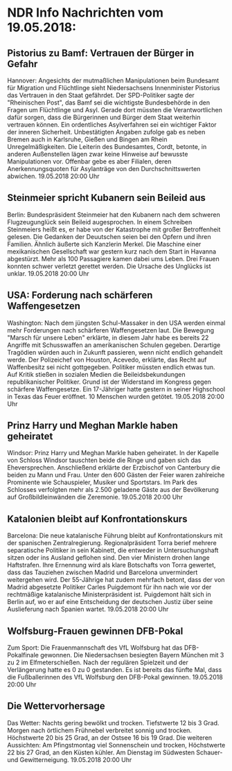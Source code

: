 # NDR Info Nachrichten vom 19.05.2018:


## Pistorius zu Bamf: Vertrauen der Bürger in Gefahr
Hannover: Angesichts der mutmaßlichen Manipulationen beim Bundesamt für Migration und Flüchtlinge sieht Niedersachsens Innenminister Pistorius das Vertrauen in den Staat gefährdet. Der SPD-Politiker sagte der "Rheinischen Post", das Bamf sei die wichtigste Bundesbehörde in den Fragen um Flüchtlinge und Asyl. Gerade dort müssten die Verantwortlichen dafür sorgen, dass die Bürgerinnen und Bürger dem Staat weiterhin vertrauen können. Ein ordentliches Asylverfahren sei ein wichtiger Faktor der inneren Sicherheit. Unbestätigten Angaben zufolge gab es neben Bremen auch in Karlsruhe, Gießen und Bingen am Rhein Unregelmäßigkeiten. Die Leiterin des Bundesamtes, Cordt, betonte, in anderen Außenstellen lägen zwar keine Hinweise auf bewusste Manipulationen vor. Offenbar gebe es aber Filialen, deren Anerkennungsquoten für Asylanträge von den Durchschnittswerten abwichen. 19.05.2018 20:00 Uhr 

## Steinmeier spricht Kubanern sein Beileid aus
Berlin:	Bundespräsident Steinmeier hat den Kubanern nach dem schweren Flugzeugunglück sein Beileid augesprochen. In einem Schreiben Steinmeiers heißt es, er habe von der Katastrophe mit großer Betroffenheit gelesen. Die Gedanken der Deuutschen seien bei den Opfern und ihren Familien. Ähnlich äußerte sich Kanzlerin Merkel. Die Maschine einer mexikanischen Gesellschaft war gestern kurz nach dem Start in Havanna abgestürzt. Mehr als 100 Passagiere kamen dabei ums Leben. Drei Frauen konnten schwer verletzt gerettet werden. Die Ursache des Unglücks ist unklar. 19.05.2018 20:00 Uhr 

## USA: Forderung nach schärferen Waffengesetzen
Washington: Nach dem jüngsten Schul-Massaker in den USA werden einmal mehr Forderungen nach schärferen Waffengesetzen laut. Die Bewegung "Marsch für unsere Leben" erklärte, in diesem Jahr habe es bereits 22 Angriffe mit Schusswaffen an amerikanischen Schulen gegeben. Derartige Tragödien würden auch in Zukunft passieren, wenn nicht endlich gehandelt werde. Der Polizeichef von Houston, Acevedo, erklärte, das Recht auf Waffenbesitz sei nicht gottgegeben. Politiker müssten endlich etwas tun. Auf Kritik stießen in sozialen Medien die Beileidsbekundungen republikanischer Politiker. Grund ist der Widerstand im Kongress gegen schärfere Waffengesetze. Ein 17-Jähriger hatte gestern in seiner Highschool in Texas das Feuer eröffnet. 10 Menschen wurden getötet. 19.05.2018 20:00 Uhr 

## Prinz Harry und Meghan Markle haben geheiratet
Windsor:	Prinz Harry und Meghan Markle haben geheiratet. In der Kapelle von Schloss Windsor tauschten beide die Ringe und gaben sich das Eheversprechen. Anschließend erklärte der Erzbischof von Canterbury die beiden zu Mann und Frau. Unter den 600 Gästen der Feier waren zahlreiche Prominente wie Schauspieler, Musiker und Sportstars. Im Park des Schlosses verfolgten mehr als 2.500 geladene Gäste aus der Bevölkerung auf Großbildleinwänden die Zeremonie. 19.05.2018 20:00 Uhr 

## Katalonien bleibt auf Konfrontationskurs
Barcelona: Die neue katalanische Führung bleibt auf Konfrontationskurs mit der spanischen Zentralregierung. Regionalpräsident Torra berief mehrere separatische Politiker in sein Kabinett, die entweder in Untersuchungshaft sitzen oder ins Ausland geflohen sind. Den vier Ministern drohen lange Haftstrafen. Ihre Ernennung wird als klare Botschafts von Torra gewertet, dass das Tauziehen zwischen Madrid und Barcelona unvermindert weitergehen wird. Der 55-Jährige hat zudem mehrfach betont, dass der von Madrid abgesetzte Politiker Carles Puigdemont für ihn nach wie vor der rechtmäßige katalanische Ministerpräsident ist. Puigdemont hält sich in Berlin auf, wo er auf eine Entscheidung der deutschen Justiz über seine Auslieferung nach Spanien wartet. 19.05.2018 20:00 Uhr 

## Wolfsburg-Frauen gewinnen DFB-Pokal
Zum Sport:	Die Frauenmannschaft des VfL Wolfsburg hat das DFB-Pokalfinale gewonnen. Die Niedersachsen besiegten Bayern München mit 3 zu 2 im Elfmeterschießen. Nach der regulären Spielzeit und der Verlängerung hatte es 0 zu 0 gestanden. Es ist bereits das fünfte Mal, dass die Fußballerinnen des VfL Wolfsburg den DFB-Pokal gewinnen. 19.05.2018 20:00 Uhr 

## Die Wettervorhersage
Das Wetter:
Nachts gering bewölkt und trocken. Tiefstwerte 12 bis 3 Grad. Morgen nach örtlichem Frühnebel verbreitet sonnig und trocken. Höchstwerte 20 bis 25 Grad, an der Ostsee 16 bis 19 Grad. Die weiteren Aussichten: Am Pfingstmontag viel Sonnenschein und trocken, Höchstwerte 22 bis 27 Grad, an den Küsten kühler. Am Dienstag im Südwesten Schauer- und Gewitterneigung. 19.05.2018 20:00 Uhr 
